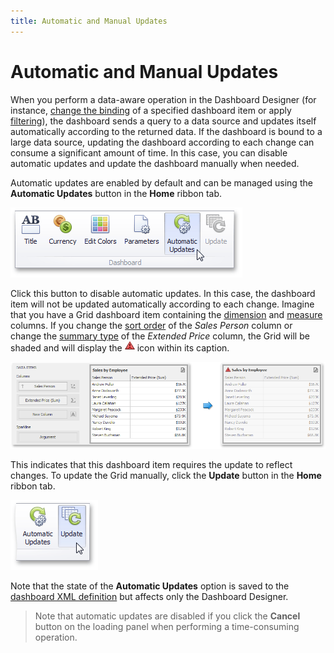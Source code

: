 ```yaml
---
title: Automatic and Manual Updates
---
```

# Automatic and Manual Updates
When you perform a data-aware operation in the Dashboard Designer (for instance, [change the binding](../../../dashboard-for-desktop/articles/dashboard-designer/binding-dashboard-items-to-data/binding-dashboard-items-to-data.md) of a specified dashboard item or apply [filtering](../../../dashboard-for-desktop/articles/dashboard-designer/data-shaping/filtering.md)), the dashboard sends a query to a data source and updates itself automatically according to the returned data. If the dashboard is bound to a large data source, updating the dashboard according to each change can consume a significant amount of time. In this case, you can disable automatic updates and update the dashboard manually when needed.

Automatic updates are enabled by default and can be managed using the **Automatic Updates** button in the **Home** ribbon tab.

![AutomaticUpdatesButton_Ribbon](../../images/Img121079.png)

Click this button to disable automatic updates. In this case, the dashboard item will not be updated automatically according to each change. Imagine that you have a Grid dashboard item containing the [dimension](../../../dashboard-for-desktop/articles/dashboard-designer/designing-dashboard-items/grid/columns/dimension-column.md) and [measure](../../../dashboard-for-desktop/articles/dashboard-designer/designing-dashboard-items/grid/columns/measure-column.md) columns. If you change the [sort order](../../../dashboard-for-desktop/articles/dashboard-designer/data-shaping/sorting.md) of the _Sales Person_ column or change the [summary type](../../../dashboard-for-desktop/articles/dashboard-designer/data-shaping/summarization.md) of the _Extended Price_ column, the Grid will be shaded and will display the ![UpdateCaptionIcon](../../images/Img121080.png) icon within its caption.

![AutomaticUpdates_Grid_Main](../../images/Img121081.png)

This indicates that this dashboard item requires the update to reflect changes. To update the Grid manually, click the **Update** button in the **Home** ribbon tab.

![UpdateButton_Ribbon](../../images/Img121082.png)

Note that the state of the **Automatic Updates** option is saved to the [dashboard XML definition](../../../dashboard-for-desktop/articles/dashboard-designer/saving-a-dashboard.md) but affects only the Dashboard Designer.

> Note that automatic updates are disabled if you click the **Cancel** button on the loading panel when performing a time-consuming operation.